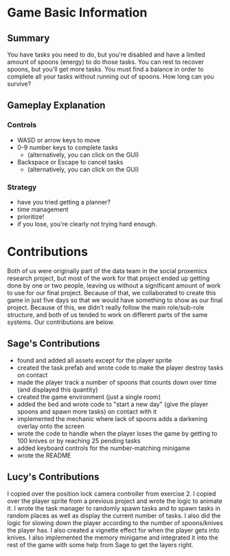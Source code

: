 # Game Basic Information #

## Summary ##  

You have tasks you need to do, but you're disabled and have a limited amount of
spoons (energy) to do those tasks. You can rest to recover spoons, but you'll
get more tasks. You must find a balance in order to complete all your tasks
without running out of spoons. How long can you survive?

## Gameplay Explanation ##
### Controls
- WASD or arrow keys to move
- 0-9 number keys to complete tasks 
    - (alternatively, you can click on the GUI)
- Backspace or Escape to cancel tasks
    - (alternatively, you can click on the GUI)
 
### Strategy
- have you tried getting a planner?
- time management
- prioritize!
- if you lose, you're clearly not trying hard enough. 

# Contributions
Both of us were originally part of the data team in the social proxemics research project, but most of the work for that project ended up getting done
by one or two people, leaving us without a significant amount of work to use for our final project. Because of that, we collaborated to create this game
in just five days so that we would have something to show as our final project. Because of this, we didn't really follow the main role/sub-role structure,
and both of us tended to work on different parts of the same systems. Our contributions are below.

## Sage's Contributions
- found and added all assets except for the player sprite
- created the task prefab and wrote code to make the player destroy tasks on contact
- made the player track a number of spoons that counts down over time (and displayed this quantity)
- created the game environment (just a single room)
- added the bed and wrote code to "start a new day" (give the player spoons and spawn more tasks) 
  on contact with it
- implemented the mechanic where lack of spoons adds a darkening overlay onto the screen
- wrote the code to handle when the player loses the game by getting to 100 knives or by reaching 25
  pending tasks
- added keyboard controls for the number-matching minigame
- wrote the README

## Lucy's Contributions
I copied over the position lock camera controller from exercise 2. I copied
over the player sprite from a previous project and wrote the logic to
animate it. I wrote the task manager to randomly spawn tasks and to spawn tasks
in random places as well as display the current number of tasks. I also did
the logic for slowing down the player according to the number of spoons/knives
the player has. I also created a vignette effect for when the player gets into
knives. I also implemented the memory minigame and integrated it into the rest
of the game with some help from Sage to get the layers right.
